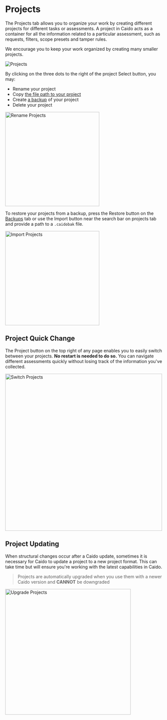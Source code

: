# Projects

The Projects tab allows you to organize your work by creating different projects for different tasks or assessments. A project in Caido acts as a container for all the information related to a particular assessment, such as requests, filters, scope presets and tamper rules.

We encourage you to keep your work organized by creating many smaller projects.

<img alt="Projects" src="/_images/projects_page.png">

By clicking on the three dots to the right of the project Select button, you may:

- Rename your project
- Copy [the file path to your project](/internals/files.md)
- Create [a backup](/features/workspace/backups.md) of your project
- Delete your project

<img width="300" alt="Rename Projects" src="/_images/projects_rename.png" center>

To restore your projects from a backup, press the Restore button on the [Backups](/features/workspace/backups.md) tab or use the Import button near the search bar on projects tab and provide a path to a `.caidobak` file.

<img width="300" alt="Import Projects" src="/_images/projects_import.png" center>

## Project Quick Change

The Project button on the top right of any page enables you to easily switch between your projects. **No restart is needed to do so.** You can navigate different assessments quickly without losing track of the information you've collected.

<img width="500" alt="Switch Projects" src="/_images/projects_switch.png" center>

## Project Updating

When structural changes occur after a Caido update, sometimes it is necessary for Caido to update a project to a new project format. This can take time but will ensure you're working with the latest capabilities in Caido.

> Projects are automatically upgraded when you use them with a newer Caido version and **CANNOT** be downgraded

<img width="400" alt="Upgrade Projects" src="/_images/projects_upgrade.png" center>
